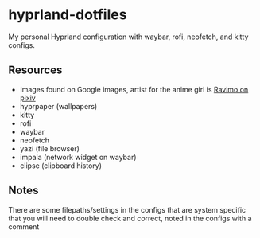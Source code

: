 # hyprland-dotfiles
My personal Hyprland configuration with waybar, rofi, neofetch, and kitty configs.

## Resources
- Images found on Google images, artist for the anime girl is [Ravimo on pixiv](https://www.pixiv.net/en/users/60562229?fbclid=PAY2xjawJEr1xleHRuA2FlbQIxMQABphSqqiJK6ealth2vWKVBCEMv-K67Ypu2IDl6KzeTingc0tzpDMW6bWgRtg_aem_4DN3FstDjuu1sTQ_6l28xA)
- hyprpaper (wallpapers)
- kitty
- rofi
- waybar
- neofetch
- yazi (file browser)
- impala (network widget on waybar)
- clipse (clipboard history)

## Notes
There are some filepaths/settings in the configs that are system specific that you will need to double check and correct, noted in the configs with a comment
